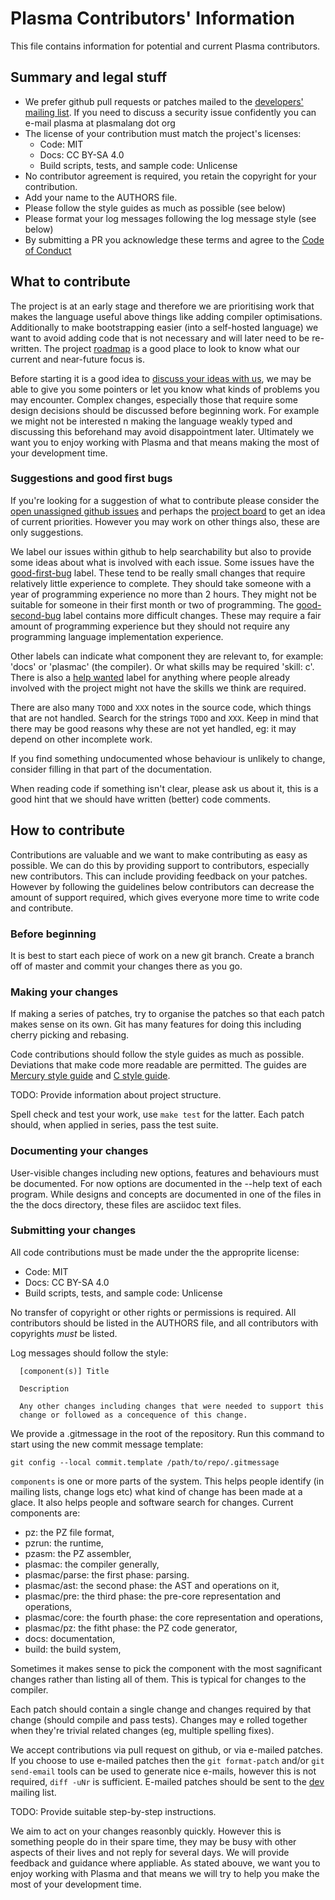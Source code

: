 
# Plasma Contributors' Information

This file contains information for potential and current Plasma
contributors.

## Summary and legal stuff

* We prefer github pull requests or patches mailed to the
  [developers' mailing list](https://plasmalang.org/lists/listinfo/dev).
  If you need to discuss a security issue confidently you can e-mail
  plasma at plasmalang dot org
* The license of your contribution must match the project's licenses:
  * Code: MIT
  * Docs: CC BY-SA 4.0
  * Build scripts, tests, and sample code: Unlicense
* No contributor agreement is required, you retain the copyright for your
  contribution.
* Add your name to the AUTHORS file.
* Please follow the style guides as much as possible (see below)
* Please format your log messages following the log message style (see
  below)
* By submitting a PR you acknowledge these terms and agree to the
  [Code of Conduct](CODE_OF_CONDUCT.md)

## What to contribute

The project is at an early stage and therefore we are prioritising work that
makes the language useful above things like adding compiler optimisations.
Additionally to make bootstrapping easier (into a self-hosted language) we
want to avoid adding code that is not necessary and will later need to be
re-written.  The project [roadmap](https://plasmalang.org/roadmap.html)
is a good place to look to know what our current and near-future focus is.

Before starting it is a good idea to
[discuss your ideas with us](https://plasmalang.org/lists/listinfo/dev),
we may be able to give you some pointers or let you know what kinds of
problems you may encounter.  Complex changes, especially those that require
some design decisions should be discussed before beginning work.  For
example we might not be interested n making the language weakly typed and
discussing this beforehand may avoid disappointment later.  Ultimately we
want you to enjoy working with Plasma and that means making the most of your
development time.

### Suggestions and good first bugs

If you're looking for a suggestion of what to contribute
please consider the
[open unassigned github
issues](https://github.com/PlasmaLang/plasma/issues?q=is%3Aopen+is%3Aissue+no%3Aassignee)
and perhaps the
[project board](https://github.com/orgs/PlasmaLang/projects/1) to get an
idea of current priorities.
However you may work on other things also, these are only suggestions.

We label our issues within github to help searchability but also to provide
some ideas about what is involved with each issue.
Some issues have the
[good-first-bug](https://github.com/PlasmaLang/plasma/issues?q=is%3Aopen+is%3Aissue+no%3Aassignee+label%3A%22meta%3A+good-first-bug%22) label.
These tend to be really small changes that require relatively little
experience to complete.
They should take someone with a year of programming experience no more than
2 hours.
They might not be suitable for someone in their first month or two of
programming.
The
[good-second-bug](https://github.com/PlasmaLang/plasma/issues?utf8=%E2%9C%93&q=is%3Aopen+is%3Aissue+no%3Aassignee+label%3A%22meta%3A+good-second-bug%22+)
label contains more difficult changes.
These may require a fair amount of programming experience but they should
not require any programming language implementation experience.

Other labels can indicate what component they are relevant to, for example:
'docs' or 'plasmac' (the compiler).  Or what skills may be required 'skill:
c'.  There is also a
[help wanted](https://github.com/PlasmaLang/plasma/issues?q=is%3Aopen+is%3Aissue+label%3A%22meta%3A+help+wanted%22)
label for anything where people already involved with the project might not
have the skills we think are required.

There are also many `TODO` and `XXX` notes in the source code, which things
that are not handled.  Search for the strings `TODO` and `XXX`.  Keep in
mind that there may be good reasons why these are not yet handled, eg: it
may depend on other incomplete work.

If you find something undocumented whose behaviour is unlikely to change,
consider filling in that part of the documentation.

When reading code if something isn't clear, please ask us about it,
this is a good hint that we should have written (better) code comments.

## How to contribute

Contributions are valuable and we want to make contributing as easy as
possible.  We can do this by providing support to contributors, especially
new contributors.  This can include providing feedback on your patches.
However by following the guidelines below contributors can decrease the
amount of support required, which gives everyone more time to write code and
contribute.

### Before beginning

It is best to start each piece of work on a new git branch.  Create a branch
off of master and commit your changes there as you go.

### Making your changes

If making a series of patches, try to organise the patches so that each
patch makes sense on its own.  Git has many features for doing this
including cherry picking and rebasing.

Code contributions should follow the style guides as much as possible.
Deviations that make code more readable are permitted.
The guides are
[Mercury style guide](https://plasmalang.org/docs/Mercury_style.html) and
[C style guide](https://plasmalang.org/docs/C_style.html).

TODO: Provide information about project structure.

Spell check and test your work, use ```make test``` for the latter.  Each patch
should, when applied in series, pass the test suite.

### Documenting your changes

User-visible changes including new options, features and behaviours must be
documented.  For now options are documented in the --help text of each
program.  While designs and concepts are documented in one of the files in
the the docs directory, these files are asciidoc text files.

### Submitting your changes

All code contributions must be made under the the approprite license:

* Code: MIT
* Docs: CC BY-SA 4.0
* Build scripts, tests, and sample code: Unlicense

No transfer of copyright or other rights or permissions is required.  All
contributors should be listed in the AUTHORS file, and all contributors with
copyrights _must_ be listed.

Log messages should follow the style:

```
  [component(s)] Title

  Description

  Any other changes including changes that were needed to support this
  change or followed as a concequence of this change.
```

We provide a .gitmessage in the root of the repository.
Run this command to start using the new commit message template:

```
git config --local commit.template /path/to/repo/.gitmessage
```

```components``` is one or more parts of the system.  This helps people
identify (in mailing lists, change logs etc) what kind of change has been
made at a glace.  It also helps people and software search for changes.
Current components are:

* pz: the PZ file format,
* pzrun: the runtime,
* pzasm: the PZ assembler,
* plasmac: the compiler generally,
* plasmac/parse: the first phase: parsing.
* plasmac/ast: the second phase: the AST and operations on it,
* plasmac/pre: the third phase: the pre-core representation and operations,
* plasmac/core: the fourth phase: the core representation and operations,
* plasmac/pz: the fitht phase: the PZ code generator,
* docs: documentation,
* build: the build system,

Sometimes it makes sense to pick the component with the most sagnificant
changes rather than listing all of them.  This is typical for changes to the
compiler.

Each patch should contain a single change and changes required by that
change (should compile and pass tests).  Changes may e rolled together when
they're trivial related changes (eg, multiple spelling fixes).

We accept contributions via pull request on github, or via e-mailed patches.
If you choose to use e-mailed patches then the ```git format-patch``` and/or
```git send-email``` tools can be used to generate nice e-mails, however
this is not required, ```diff -uNr``` is sufficient.
E-mailed patches should be sent to the
[dev](https://www.plasmalang.org/lists/listinfo/dev) mailing list.

TODO: Provide suitable step-by-step instructions.

We aim to act on your changes reasonbly quickly.  However this is something
people do in their spare time, they may be busy with other aspects of their
lives and not reply for several days.  We will provide feedback and guidance
where appliable.  As stated abouve, we want you to enjoy working with Plasma
and that means we will try to help you make the most of your development
time.
